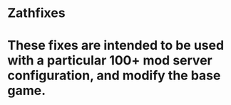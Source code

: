 Zathfixes
===
# These fixes are intended to be used with a particular 100+ mod server configuration, and modify the base game.
